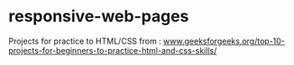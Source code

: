 # responsive-web-pages

Projects for practice to HTML/CSS from :
www.geeksforgeeks.org/top-10-projects-for-beginners-to-practice-html-and-css-skills/

